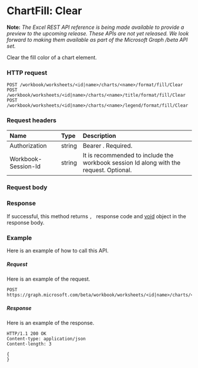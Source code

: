 # ChartFill: Clear

**Note:** _The Excel REST API reference is being made available to provide a preview to the upcoming release. These APIs are not yet released. We look forward to making them available as part of the Microsoft Graph /beta API set._

Clear the fill color of a chart element.
### HTTP request
<!-- { "blockType": "ignored" } -->
```http
POST /workbook/worksheets/<id|name>/charts/<name>/format/fill/Clear
POST /workbook/worksheets/<id|name>/charts/<name>/title/format/fill/Clear
POST /workbook/worksheets/<id|name>/charts/<name>/legend/format/fill/Clear

```
### Request headers
| Name       | Type | Description|
|:---------------|:--------|:----------|
| Authorization  |string | Bearer <token>. Required.| 
| Workbook-Session-Id  |string |It is recommended to include the workbook session Id along with the request. Optional.|

### Request body

### Response
If successful, this method returns `, ` response code and [void](../resources/void.md) object in the response body.

### Example
Here is an example of how to call this API.
##### Request
Here is an example of the request.
<!-- {
  "blockType": "request",
  "name": "chartfill_clear"
}-->
```http
POST https://graph.microsoft.com/beta/workbook/worksheets/<id|name>/charts/<name>/format/fill/Clear
```

##### Response
Here is an example of the response.
<!-- {
  "blockType": "response",
  "truncated": false,
  "@odata.type": "microsoft.graph.void"
} -->
```http
HTTP/1.1 200 OK
Content-type: application/json
Content-length: 3

{
}
```

<!-- uuid: 8fcb5dbc-d5aa-4681-8e31-b001d5168d79
2015-10-25 14:57:30 UTC -->
<!-- {
  "type": "#page.annotation",
  "description": "ChartFill: Clear",
  "keywords": "",
  "section": "documentation",
  "tocPath": ""
}-->
